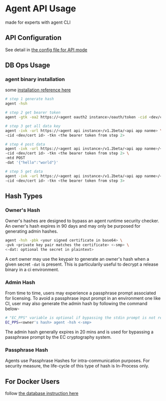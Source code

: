 # Agent API Usage
made for experts with agent CLI

## API Configuration
See detail in [the config file for API mode](https://github.com/EC-Release/sdk/blob/disty/scripts/api/conf/api.yaml#L1)

## DB Ops Usage
### agent binary installation
some [installation reference here](https://github.com/EC-Release/sdk/blob/disty/scripts/README.md#agent-package)

```bash
# step 1 generate hash
agent -hsh

# step 2 get bearer token
agent -gtk -oa2 https://<agent oauth2 instance>/oauth/token -cid <dev/cert id> <-smp>

# step 3 get all data key
agent -ivk -url https://<agent api instance>/v1.2beta/<api app nanme> \
-cid <dev/cert id> -tkn <the bearer token from step 2>

# step 4 post data
agent -ivk -url https://<agent api instance>/v1.2beta/<api app nanme>/<db key> \
-cid <dev/cert id> -tkn <the bearer token from step 2> \
-mtd POST
-dat '{"hello":"world"}'

# step 5 get data
agent -ivk -url https://<agent api instance>/v1.2beta/<api app nanme>/<db key> \
-cid <dev/cert id> -tkn <the bearer token from step 3>
```
## Hash Types
### Owner's Hash
Owner's hashes are designed to bypass an agent runtime security checker. An owner's hash expires in 90 days and may only be purposed for generating admin hashes.

```bash
agent -hsh -pbk <your signed certificate in base64> \
-pvk <private key pair matches the certificate> <-smp> \
<-dat: optional the secret in plaintext>
```
A cert owner may use the keypair to generate an owner's hash when a given secret ```-dat``` is present. This is particularily useful to decrypt a release binary in a ci environment.

### Admin Hash
From time to time, users may experience a passphrase prompt associated for licensing. To avoid a passphrase input prompt in an environment one like CI, user may also generate the admin hash by following the command below-

```bash
# "EC_PPS" variable is optional if bypassing the stdin prompt is not required.
EC_PPS=<owner's hash> agent -hsh <-smp>
```

The admin hash generally expires in 20 mins and is used for bypassing a passphrase prompt by the EC cryptography system.

### Passphrase Hash
Agents use Passphrase Hashes for intra-communication purposes. For security measure, the life-cycle of this type of hash is In-Process only. 


## For Docker Users
follow [the database instruction here](https://github.com/EC-Release/oci/tree/v1.2beta_api_oci_spec#agent-api-db-usage-for-docker-users)
